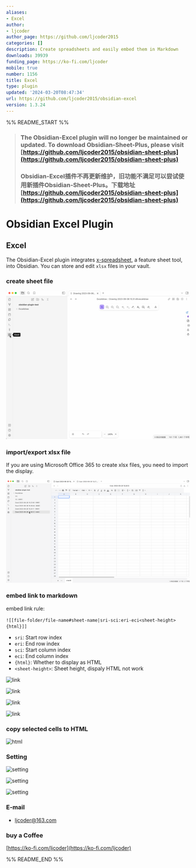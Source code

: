 ```yaml
---
aliases:
- Excel
author:
- ljcoder
author_page: https://github.com/ljcoder2015
categories: []
description: Create spreadsheets and easily embed them in Markdown
downloads: 39939
funding_page: https://ko-fi.com/ljcoder
mobile: true
number: 1156
title: Excel
type: plugin
updated: '2024-03-20T08:47:34'
url: https://github.com/ljcoder2015/obsidian-excel
version: 1.3.24
---
```


%% README_START %%

> ### The Obsidian-Excel plugin will no longer be maintained or updated. To download Obsidian-Sheet-Plus, please visit [https://github.com/ljcoder2015/obsidian-sheet-plus](https://github.com/ljcoder2015/obsidian-sheet-plus)
> ### Obsidian-Excel插件不再更新维护，旧功能不满足可以尝试使用新插件Obsidian-Sheet-Plus。下载地址 [https://github.com/ljcoder2015/obsidian-sheet-plus](https://github.com/ljcoder2015/obsidian-sheet-plus)

# Obsidian Excel Plugin

## Excel
The Obsidian-Excel plugin integrates [x-spreadsheet](https://github.com/myliang/x-spreadsheet), a feature sheet tool, into Obsidian. You can store and edit `xlsx` files in your vault.

### create sheet file
![Alt text](https://raw.githubusercontent.com/ljcoder2015/obsidian-excel/HEAD/doc/img/create.gif)

### import/export xlsx file
If you are using Microsoft Office 365 to create xlsx files, you need to import the display.

![import](https://raw.githubusercontent.com/ljcoder2015/obsidian-excel/HEAD/doc/img/import.gif)

### embed link to markdown

embed link rule:

```![[file-folder/file-name#sheet-name|sri-sci:eri-eci<sheet-height>{html}]]```

- `sri`: Start row index
- `eri`: End row index
- `sci`: Start column index
- `eci`: End column index
- `{html}`: Whether to display as HTML
- `<sheet-height>`: Sheet height, dispaly HTML not work


![link](https://raw.githubusercontent.com/ljcoder2015/obsidian-excel/HEAD/doc/img/link.gif)

![link](https://raw.githubusercontent.com/ljcoder2015/obsidian-excel/HEAD/doc/img/part-link.gif)

![link](https://raw.githubusercontent.com/ljcoder2015/obsidian-excel/HEAD/doc//img/embed-link-height.gif)

![link](https://raw.githubusercontent.com/ljcoder2015/obsidian-excel/HEAD/doc//img/embed_html.gif)

### copy selected cells to HTML

![html](https://raw.githubusercontent.com/ljcoder2015/obsidian-excel/HEAD/doc/img/html.gif)

### Setting

![setting](https://raw.githubusercontent.com/ljcoder2015/obsidian-excel/HEAD/doc/img/setting-file.gif)

![setting](https://raw.githubusercontent.com/ljcoder2015/obsidian-excel/HEAD/doc/img/setting-embed.gif)

![setting](https://raw.githubusercontent.com/ljcoder2015/obsidian-excel/HEAD/doc//img/setting-sheet.gif)

### E-mail

- ljcoder@163.com

### buy a Coffee

[https://ko-fi.com/ljcoder](https://ko-fi.com/ljcoder)



%% README_END %%